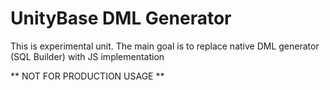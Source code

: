 ﻿# UnityBase DML Generator

This is experimental unit. The main goal is to replace native DML generator (SQL Builder) with JS implementation

** NOT FOR PRODUCTION USAGE ** 
   